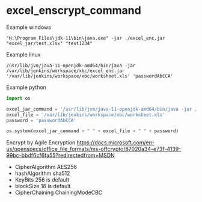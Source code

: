 # excel_enscrypt_command

Example windows

```shell
"H:\Program Files\jdk-11\bin\java.exe" -jar ./excel_enc.jar "excel_jar/test.xlsx" "test1234"
```

Example linux

```shell
/usr/lib/jvm/java-11-openjdk-amd64/bin/java -jar /var/lib/jenkins/workspace/xbc/excel_enc.jar '/var/lib/jenkins/workspace/xbc/worksheet.xls' 'passwordAbCCA'
```

Example python

```python
import os

excel_jar_command = '/usr/lib/jvm/java-11-openjdk-amd64/bin/java -jar /var/lib/jenkins/workspace/xbc/excel_enc.jar'
excel_file = '/var/lib/jenkins/workspace/xbc/worksheet.xls'
password = 'passwordAbCCA'

os.system(excel_jar_command + " " + excel_file + " " + password)

```

Encrypt by Agile
Encryption https://docs.microsoft.com/en-us/openspecs/office_file_formats/ms-offcrypto/87020a34-e73f-4139-99bc-bbdf6cf6fa55?redirectedfrom=MSDN

- CipherAlgorithm AES256
- hashAlgorithm sha512
- KeyBits 256 is default
- blockSize 16 is default
- CipherChaining ChainingModeCBC
